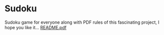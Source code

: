 # Sudoku
Sudoku game for everyone along with PDF rules of this fascinating project, I hope you like it...
[README.pdf](https://github.com/M-Amin-Kiani/Sudoku/files/11221139/README.pdf)

